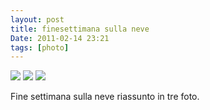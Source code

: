 ```yaml
---
layout: post
title: finesettimana sulla neve
Date: 2011-02-14 23:21
tags: [photo]
---
```

 

![](http://dl.dropbox.com/u/179731/3297857086.jpg)
![](http://dl.dropbox.com/u/179731/tumblr_lgmors6pS31qb0fqco2_1280.jpeg)
![](http://dl.dropbox.com/u/179731/tumblr_lgmors6pS31qb0fqco3_1280.jpeg)

Fine settimana sulla neve riassunto in tre foto.
